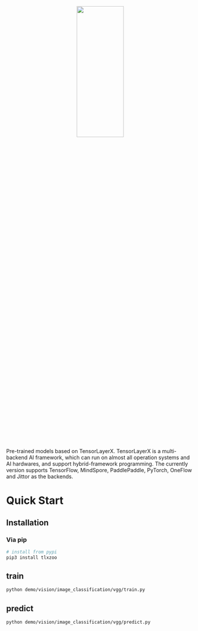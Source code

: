 <a href="https://tensorlayerx.readthedocs.io/">
    <div align="center">
        <img src="https://git.openi.org.cn/hanjr/tensorlayerx-image/raw/branch/master/tlx-LOGO-04.png" width="50%" height="30%"/>
    </div>
</a>

Pre-trained models based on TensorLayerX. 
TensorLayerX is a multi-backend AI framework, which can run on almost all operation systems and AI hardwares, and support hybrid-framework programming. The currently version supports TensorFlow, MindSpore, PaddlePaddle, PyTorch, OneFlow and Jittor as the backends.

# Quick Start
## Installation
### Via pip
```bash
# install from pypi
pip3 install tlxzoo
```

## train
```bash
python demo/vision/image_classification/vgg/train.py
```

## predict

```bash
python demo/vision/image_classification/vgg/predict.py
```